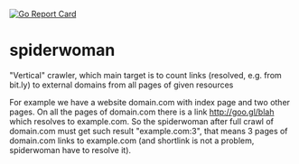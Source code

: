 [![Go Report Card](https://goreportcard.com/badge/github.com/maddevsio/spiderwoman)](https://goreportcard.com/report/github.com/maddevsio/spiderwoman)
# spiderwoman
"Vertical" crawler, which main target is to count links (resolved, e.g. from bit.ly) to external domains from all pages of given resources

For example we have a website domain.com with index page and two other pages. On all the pages of domain.com there is a link http://goo.gl/blah which resolves to example.com. So the spiderwoman after full crawl of domain.com must get such result "example.com:3", that means 3 pages of domain.com links to example.com (and shortlink is not a problem, spiderwoman have to resolve it).
